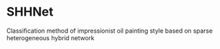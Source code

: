 # SHHNet
Classification method of impressionist oil painting style based on sparse heterogeneous hybrid network
